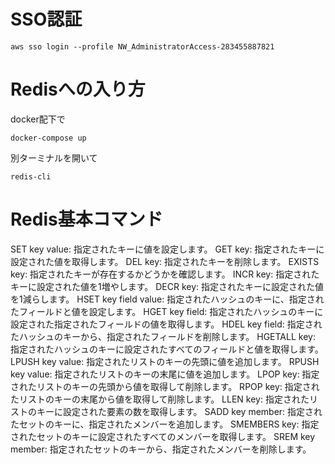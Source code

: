 # SSO認証
```
aws sso login --profile NW_AdministratorAccess-283455887821
```

# Redisへの入り方
docker配下で
```
docker-compose up
```
別ターミナルを開いて
```
redis-cli
```

# Redis基本コマンド
SET key value: 指定されたキーに値を設定します。
GET key: 指定されたキーに設定された値を取得します。
DEL key: 指定されたキーを削除します。
EXISTS key: 指定されたキーが存在するかどうかを確認します。
INCR key: 指定されたキーに設定された値を1増やします。
DECR key: 指定されたキーに設定された値を1減らします。
HSET key field value: 指定されたハッシュのキーに、指定されたフィールドと値を設定します。
HGET key field: 指定されたハッシュのキーに設定された指定されたフィールドの値を取得します。
HDEL key field: 指定されたハッシュのキーから、指定されたフィールドを削除します。
HGETALL key: 指定されたハッシュのキーに設定されたすべてのフィールドと値を取得します。
LPUSH key value: 指定されたリストのキーの先頭に値を追加します。
RPUSH key value: 指定されたリストのキーの末尾に値を追加します。
LPOP key: 指定されたリストのキーの先頭から値を取得して削除します。
RPOP key: 指定されたリストのキーの末尾から値を取得して削除します。
LLEN key: 指定されたリストのキーに設定された要素の数を取得します。
SADD key member: 指定されたセットのキーに、指定されたメンバーを追加します。
SMEMBERS key: 指定されたセットのキーに設定されたすべてのメンバーを取得します。
SREM key member: 指定されたセットのキーから、指定されたメンバーを削除します。